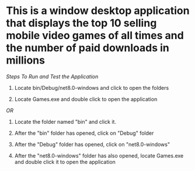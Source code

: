 # This is a window desktop application that displays the top 10 selling mobile video games of all times and the number of paid downloads in millions



*Steps To Run and Test the Application*

1. Locate bin/Debug/net8.0-windows and click to open the folders

2. Locate Games.exe and double click to open the application 

*OR*

1. Locate the folder named "bin" and click it.

2. After the "bin" folder has opened, click on "Debug" folder

3. After the "Debug" folder has opened, click on "net8.0-windows"

4. After the "net8.0-windows" folder has also opened, locate Games.exe and double click it to open the application
